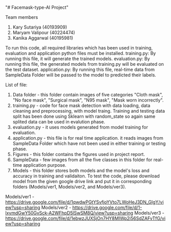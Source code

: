 "# Facemask-type-AI Project"

Team members
1. Kary Sutariya (40193909)
2. Maryam Valipour (40224474) 
3. Kanika Aggarwal (40195981)

To run this code, all required libraries which has been used in training, evaluation and application python files must be installed. 
training.py: By running this file, it will generate the trained models.
evaluation.py: By running this file, the generated models from training.py will be evaluated on the test dataset.
application.py: By running this file, real-time data from SampleData Folder will be passed to the model to predicted their labels.

List of file:
1. Data folder -  this folder contain images of five categories "Cloth mask", "No face mask",
"Surgical mask", "N95 mask", "Mask worn incorrectly". 
2. training.py - code for face mask detection with data loading, data cleaning and preprocessing, with model traing. Training and testing data split has been done using Sklearn with random_state so again same splited data can be used in evalution phase.   
4. evaluation.py - it uses models generated from model training for evaluation.
5. application.py - this file is for real time application. it reads images from SampleData Folder which have not been used in either training or testing phase.  
6. Figures - this folder contains the figures used in project report.
7. SampleData - few images from all the five classes in this folder for real-time application purpose.
8. Models - this folder stores both models and the model's loss and accuracy in training and validaiton. To test the code, please download model from the given google drive link and put it in corresponding folders (Models/ver1, Models/ver2, and Models/ver3).

Models/ver1 - https://drive.google.com/file/d/1qwdwPGtYSvfjoYVto7LWoHeJ3DN_GlgY/view?usp=sharing
Models/ver2 - https://drive.google.com/file/d/1-lxymdGwY50GvSck-A2WFhpD5lSwSM8Q/view?usp=sharing
Models/ver3 - https://drive.google.com/file/d/1ebwzJUXSjOn7HY8MIWp2i56SdZAFvTfG/view?usp=sharing



